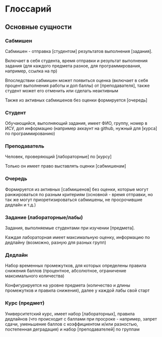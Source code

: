 # Глоссарий

## Основные сущности

### Сабмишен

Сабмишен - отправка [студентом] результатов выполнения [задания].

Включает в себя студента, время отправки и результат выполнения задания (для каждого предмета разное, для
программирования, например, ссылка на пр)

Впоследствии сабмишен может появиться оценка (включает в себя процент выполнения работы и доп баллы) от [преподавателя],
также студент может его отменить или сделать неактивным

Также из активных сабмишенов без оценки формируется [очередь]

### Студент

Обучающийся, выполняющий задания, имеет ФИО, группу, номер в ИСУ, доп информацию (например аккаунт на github, нужный
для [курса] по программированию)

### Преподаватель

Человек, проверяющий [лабораторные] по [курсу]

Только он имеет право выставлять оценки [сабмишенам]

### Очередь

Формируется из активных [сабмишенов] без оценки, которые могут ранжироваться по разным критериям (основной - время
отправки, но так же могут приоретизироваться сабмишены, не просрочившие дедлайн и т.д.)

### Задание (лабораторные/лабы)

Задания, выполняемые студентами при изучении [предмета].

Каждая лабораторная имеет максимальную оценку, информацию по дедлайну (возможно, разную для разных групп)

### Дедлайн

Набор временных промежутков, для которых определены правила снижения баллов (процентное, абсолютное, ограничение
максимального количества)

Конфигурируется на уровне предмета (количество и длины промежутков и правила снижения), далее у каждой лабы свой старт

### Курс (предмет)

Университетский курс, имеет набор [лабораторных], правила дедлайнов (что происходит с баллами при просроке - например,
запрет сдачи, уменьшение баллов с коэффициентом и/или разностью, постепенная деградация) и набор [преподавателей] по
группам
